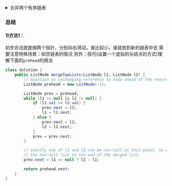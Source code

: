 
<details>

<summary>
合并两个有序链表
</summary>

> https://leetcode-cn.com/problems/merge-two-sorted-lists
```
将两个有序链表合并为一个新的有序链表并返回。新链表是通过拼接给定的两个链表的所有节点组成的。

示例：

输入：1->2->4, 1->3->4
输出：1->1->2->3->4->4
```

</details>

### 总结

#### 1)方法1：
初步办法就是搞两个指针，分别向右滑动，谁比较小，谁就放到新的链表中去
需要注意特殊场景：如空链表的情况
另外：技巧(设置一个虚拟的头结点的方式)理解下面的`prehead`的用法

```java
class Solution {
    public ListNode mergeTwoLists(ListNode l1, ListNode l2) {
        // maintain an unchanging reference to node ahead of the return node.
        ListNode prehead = new ListNode(-1);

        ListNode prev = prehead;
        while (l1 != null && l2 != null) {
            if (l1.val <= l2.val) {
                prev.next = l1;
                l1 = l1.next;
            } else {
                prev.next = l2;
                l2 = l2.next;
            }
            prev = prev.next;
        }

        // exactly one of l1 and l2 can be non-null at this point, so connect
        // the non-null list to the end of the merged list.
        prev.next = l1 == null ? l2 : l1;

        return prehead.next;
    }
}
```
